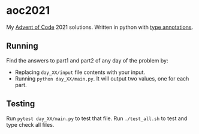# aoc2021

My [Advent of Code](https://adventofcode.com) 2021 solutions. Written in python with [type annotations](https://sadh.life/post/mypy-guide).

## Running

Find the answers to part1 and part2 of any day of the problem by:

- Replacing `day_XX/input` file contents with your input.
- Running `python day_XX/main.py`. It will output two values, one for each part.

## Testing

Run `pytest day_XX/main.py` to test that file.
Run `./test_all.sh` to test and type check all files.
